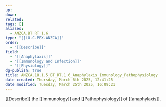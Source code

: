 ```yaml
---
up: 
down: 
related: 
tags: []
aliases:
  - ANZCA.BT RT 1.6
type: "[[LO.C.PEX.ANZCA]]"
order:
  - "[[Describe]]"
field:
  - "[[Anaphylaxis]]"
  - "[[Immunology and Infection]]"
  - "[[Physiology]]"
dg-publish: true
title: ANZCA.18.1.5_BT_RT.1.6_Anaphylaxis_Immunology_Pathophysiology
date created: Thursday, March 6th 2025, 12:41:25
date modified: Tuesday, March 25th 2025, 16:09:21
---
```


[[Describe]] the [[immunology]] and [[Pathophysiology]] of [[anaphylaxis]].
